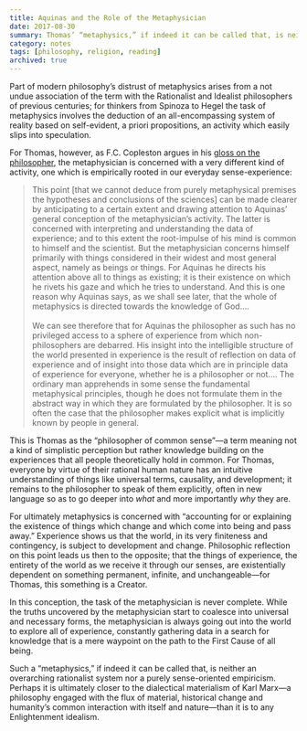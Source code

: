 ```yaml
---
title: Aquinas and the Role of the Metaphysician
date: 2017-08-30
summary: Thomas’ “metaphysics,” if indeed it can be called that, is neither an overarching rationalist system nor a purely sense-oriented empiricism.
category: notes
tags: [philosophy, religion, reading]
archived: true
---
```


Part of modern philosophy’s distrust of metaphysics arises from a not undue association of the term with the Rationalist and Idealist philosophers of previous centuries; for thinkers from Spinoza to Hegel the task of metaphysics involves the deduction of an all-encompassing system of reality based on self-evident, a priori propositions, an activity which easily slips into speculation.

For Thomas, however, as F.C. Copleston argues in his [gloss on the philosopher](https://www.penguinrandomhouse.com/books/268921/aquinas-by-f-c-copleston), the metaphysician is concerned with a very different kind of activity, one which is empirically rooted in our everyday sense-experience:

> This point [that we cannot deduce from purely metaphysical premises the hypotheses and conclusions of the sciences] can be made clearer by anticipating to a certain extent and drawing attention to Aquinas’ general conception of the metaphysician’s activity. The latter is concerned with interpreting and understanding the data of experience; and to this extent the root-impulse of his mind is common to himself and the scientist. But the metaphysician concerns himself primarily with things considered in their widest and most general aspect, namely as beings or things. For Aquinas he directs his attention above all to things as existing; it is their existence on which he rivets his gaze and which he tries to understand. And this is one reason why Aquinas says, as we shall see later, that the whole of metaphysics is directed towards the knowledge of God.…<br><br>
> We can see therefore that for Aquinas the philosopher as such has no privileged access to a sphere of experience from which non-philosophers are debarred. His insight into the intelligible structure of the world presented in experience is the result of reflection on data of experience and of insight into those data which are in principle data of experience for everyone, whether he is a philosopher or not…. The ordinary man apprehends in some sense the fundamental metaphysical principles, though he does not formulate them in the abstract way in which they are formulated by the philosopher. It is so often the case that the philosopher makes explicit what is implicitly known by people in general.

This is Thomas as the “philosopher of common sense”—a term meaning not a kind of simplistic perception but rather knowledge building on the experiences that all people theoretically hold in common. For Thomas, everyone by virtue of their rational human nature has an intuitive understanding of things like universal terms, causality, and development; it remains to the philosopher to speak of them explicitly, often in new language so as to go deeper into _what_ and more importantly _why_ they are.

For ultimately metaphysics is concerned with “accounting for or explaining the existence of things which change and which come into being and pass away.” Experience shows us that the world, in its very finiteness and contingency, is subject to development and change. Philosophic reflection on this point leads us then to the opposite; that the things of experience, the entirety of the world as we receive it through our senses, are existentially dependent on something permanent, infinite, and unchangeable—for Thomas, this something is a Creator.

In this conception, the task of the metaphysician is never complete. While the truths uncovered by the metaphysician start to coalesce into universal and necessary forms, the metaphysician is always going out into the world to explore all of experience, constantly gathering data in a search for knowledge that is a mere waypoint on the path to the First Cause of all being.

Such a “metaphysics,” if indeed it can be called that, is neither an overarching rationalist system nor a purely sense-oriented empiricism. Perhaps it is ultimately closer to the dialectical materialism of Karl Marx—a philosophy engaged with the flux of material, historical change and humanity’s common interaction with itself and nature—than it is to any Enlightenment idealism.
